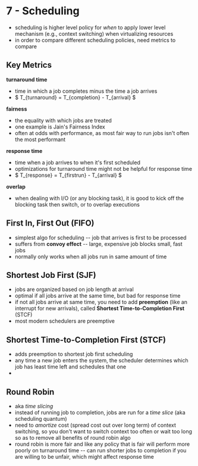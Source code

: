 # 7 - Scheduling
- scheduling is higher level policy for _when_ to apply lower level mechanism (e.g., context switching) when virtualizing resources
- in order to compare different scheduling policies, need metrics to compare

## Key Metrics
**turnaround time**
  - time in which a job completes minus the time a job arrives
  - $ T_{turnaround} = T_{completion} - T_{arrival} $

**fairness**
  - the equality with which jobs are treated
  - one example is Jain's Fairness Index
  - often at odds with performance, as most fair way to run jobs isn't often the most performant

**response time**
  - time when a job arrives to when it's first scheduled
  - optimizations for turnaround time might not be helpful for response time
  - $ T_{response} = T_{firstrun} - T_{arrival} $

**overlap**
  - when dealing with I/O (or any blocking task), it is good to kick off the blocking task then switch, or to overlap executions

## First In, First Out (FIFO)
- simplest algo for scheduling -- job that arrives is first to be processed
- suffers from **convoy effect** -- large, expensive job blocks small, fast jobs
- normally only works when all jobs run in same amount of time

## Shortest Job First (SJF)
- jobs are organized based on job length at arrival
- optimal if all jobs arrive at the same time, but bad for response time
- if not all jobs arrive at same time, you need to add **preemption** (like an interrupt for new arrivals), called **Shortest Time-to-Completion First** (STCF)
- most modern schedulers are preemptive

## Shortest Time-to-Completion First (STCF)
- adds preemption to shortest job first scheduling
- any time a new job enters the system, the scheduler determines which job has least time left and schedules that one
-

## Round Robin
- aka _time slicing_
- instead of running job to completion, jobs are run for a _time slice_ (aka scheduling quantum)
- need to _amortize_ cost (spread cost out over long term) of context switching, so you don't want to switch context too often or wait too long so as to remove all benefits of round robin algo
- round robin is more fair and like any policy that is fair will perform more poorly on turnaround time -- can run shorter jobs to completion if you are willing to be unfair, which might affect response time